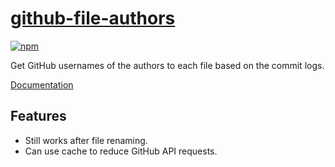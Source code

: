 # [github-file-authors](https://github.com/ouuan/github-file-authors)

[![npm](https://img.shields.io/npm/v/github-file-authors)](https://www.npmjs.com/package/github-file-authors)

Get GitHub usernames of the authors to each file based on the commit logs.

[Documentation](https://ouuan.github.io/github-file-authors/)

## Features

-   Still works after file renaming.
-   Can use cache to reduce GitHub API requests.
